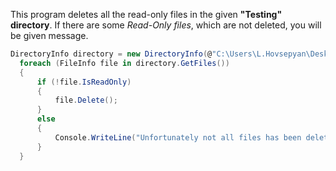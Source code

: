 
This program deletes all the read-only files in the given **"Testing" directory**.
If there are some *Read-Only files*, which are not deleted, you will be given message.
```C#
DirectoryInfo directory = new DirectoryInfo(@"C:\Users\L.Hovsepyan\Desktop\Testing");
  foreach (FileInfo file in directory.GetFiles())
  {
      if (!file.IsReadOnly)
      {
          file.Delete();
      }
      else
      {
          Console.WriteLine("Unfortunately not all files has been deleted in this directory");
      }
  }
  ```
  
  
